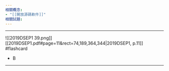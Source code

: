 ```yaml
---
相關概念: 
- "[[開放源碼軟件]]"
相關試題:
---
```


---
![[2019DSEP1 39.png]]
[[2019DSEP1.pdf#page=11&rect=74,189,364,344|2019DSEP1, p.11]]
 #flashcard 
- B 
---
<!--ID: 1730941138667-->


